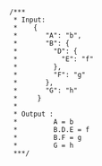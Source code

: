     /***
     * Input:
     *    {
     *       "A": "b",
     *       "B": {
     *         "D": {
     *           "E": "f"
     *         },
     *         "F": "g"
     *       },
     *       "G": "h"
     *     }
     *
     * Output :
     *         A = b
     *         B.D.E = f
     *         B.F = g
     *         G = h
     ***/